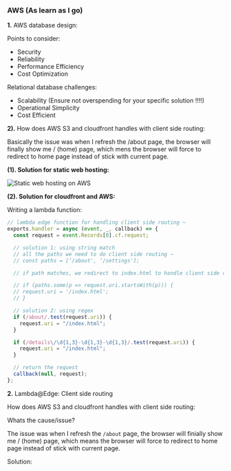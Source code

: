 ### AWS (As learn as I go)

<b>1.</b> AWS database design:

Points to consider:

- Security
- Reliability
- Performance Efficiency
- Cost Optimization

Relational database challenges:

- Scalability (Ensure not overspending for your specific solution !!!!)
- Operational Simplicity
- Cost Efficient

<b>2).</b> How does AWS S3 and cloudfront handles with client side routing:

Basically the issue was when I refresh the /about page, the browser will finally show me / (home) page, which mens the browser will force to redirect to home page instead of stick with current page.

<strong>(1). Solution for static web hosting:</strong>

![Static web hosting on AWS](https://res.cloudinary.com/dameng/image/upload/v1634536470/tipify/static-hosting-client-side-routing.png)

<strong>(2). Solution for cloudfront and AWS:</strong>

Writing a lambda function:

```js
// lambda edge function for handling client side routing ~
exports.handler = async (event, _, callback) => {
  const request = event.Records[0].cf.request;

  // solution 1: using string match
  // all the paths we need to do client side routing ~
  // const paths = [‘/about', ‘/settings'];

  // if path matches, we redirect to index.html to handle client side routing ~

  // if (paths.some(p => request.uri.startsWith(p))) {
  // request.uri = '/index.html';
  // }

  // solution 2: using regex
  if (/about/.test(request.uri)) {
    request.uri = "/index.html";
  }

  if (/details\/\d{1,3}-\d{1,3}-\d{1,3}/.test(request.uri)) {
    request.uri = "/index.html";
  }

  // return the request
  callback(null, request);
};
```

<b>2.</b> Lambda@Edge: Client side routing

How does AWS S3 and cloudfront handles with client side routing:

Whats the cause/issue?

The issue was when I refresh the `/about` page, the browser will finially show me / (home) page, which means the browser will force to redirect to home page instead of stick with current page.

Solution:
